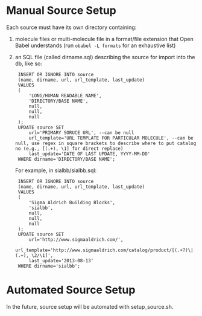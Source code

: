 # Manual Source Setup #

Each source must have its own directory containing:

1. molecule files or multi-molecule file in a format/file extension that Open
   Babel understands (run `obabel -L formats` for an exhaustive list)
2. an SQL file (called dirname.sql) describing the source for import into the
   db, like so:

        INSERT OR IGNORE INTO source
        (name, dirname, url, url_template, last_update)
        VALUES
        (
            'LONG/HUMAN READABLE NAME',
            'DIRECTORY/BASE NAME',
            null,
            null,
            null
        );
        UPDATE source SET
            url='PRIMARY SORUCE URL', --can be null
            url_template='URL TEMPLATE FOR PARTICULAR MOLECULE', --can be null, use regex in square brackets to describe where to put catalog no (e.g., [(.+), \1] for direct replace)
            last_update='DATE OF LAST UPDATE, YYYY-MM-DD'
        WHERE dirname='DIRECTORY/BASE NAME';

    For example, in sialbb/sialbb.sql:

        INSERT OR IGNORE INTO source
        (name, dirname, url, url_template, last_update)
        VALUES
        (
            'Sigma Aldrich Building Blocks',
            'sialbb',
            null,
            null,
            null
        );
        UPDATE source SET
            url='http://www.sigmaaldrich.com/',
            url_template='http://www.sigmaaldrich.com/catalog/product/[(.+?)\|(.+), \2/\1]',
            last_update='2013-08-13'
        WHERE dirname='sialbb';

# Automated Source Setup #

In the future, source setup will be automated with setup_source.sh.
